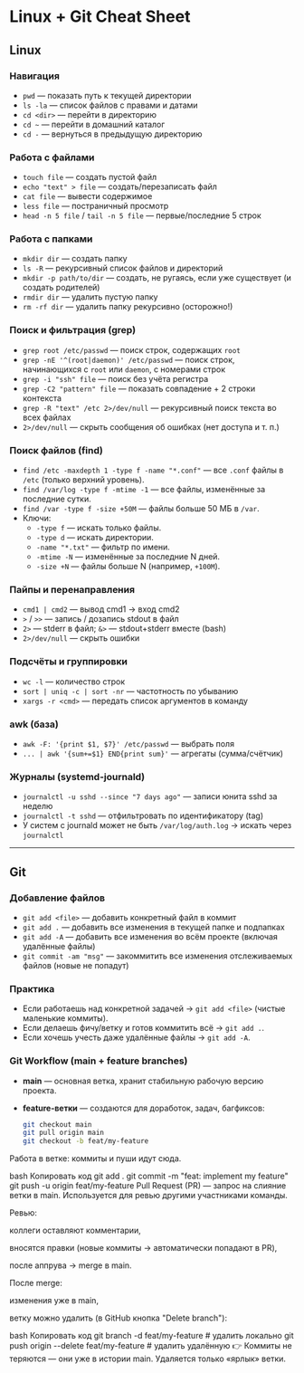 # Linux + Git Cheat Sheet

## Linux

### Навигация
- `pwd` — показать путь к текущей директории
- `ls -la` — список файлов с правами и датами
- `cd <dir>` — перейти в директорию
- `cd ~` — перейти в домашний каталог
- `cd -` — вернуться в предыдущую директорию

### Работа с файлами
- `touch file` — создать пустой файл
- `echo "text" > file` — создать/перезаписать файл
- `cat file` — вывести содержимое
- `less file` — постраничный просмотр
- `head -n 5 file` / `tail -n 5 file` — первые/последние 5 строк

### Работа с папками
- `mkdir dir` — создать папку
- `ls -R` — рекурсивный список файлов и директорий
- `mkdir -p path/to/dir` — создать, не ругаясь, если уже существует (и создать родителей)
- `rmdir dir` — удалить пустую папку
- `rm -rf dir` — удалить папку рекурсивно (осторожно!)

### Поиск и фильтрация (grep)
- `grep root /etc/passwd` — поиск строк, содержащих `root`
- `grep -nE '^(root|daemon)' /etc/passwd` — поиск строк, начинающихся с `root` или `daemon`, с номерами строк
- `grep -i "ssh" file` — поиск без учёта регистра
- `grep -C2 "pattern" file` — показать совпадение + 2 строки контекста
- `grep -R "text" /etc 2>/dev/null` — рекурсивный поиск текста во всех файлах
- `2>/dev/null` — скрыть сообщения об ошибках (нет доступа и т. п.)

### Поиск файлов (find)
- `find /etc -maxdepth 1 -type f -name "*.conf"` — все `.conf` файлы в `/etc` (только верхний уровень).
- `find /var/log -type f -mtime -1` — все файлы, изменённые за последние сутки.
- `find /var -type f -size +50M` — файлы больше 50 МБ в `/var`.
- Ключи:
  - `-type f` — искать только файлы.
  - `-type d` — искать директории.
  - `-name "*.txt"` — фильтр по имени.
  - `-mtime -N` — изменённые за последние N дней.
  - `-size +N` — файлы больше N (например, `+100M`).

### Пайпы и перенаправления
- `cmd1 | cmd2` — вывод cmd1 → вход cmd2
- `>` / `>>` — запись / дозапись stdout в файл
- `2>` — stderr в файл; `&>` — stdout+stderr вместе (bash)
- `2>/dev/null` — скрыть ошибки

### Подсчёты и группировки
- `wc -l` — количество строк
- `sort | uniq -c | sort -nr` — частотность по убыванию
- `xargs -r <cmd>` — передать список аргументов в команду

### awk (база)
- `awk -F: '{print $1, $7}' /etc/passwd` — выбрать поля
- `... | awk '{sum+=$1} END{print sum}'` — агрегаты (сумма/счётчик)

### Журналы (systemd-journald)
- `journalctl -u sshd --since "7 days ago"` — записи юнита sshd за неделю
- `journalctl -t sshd` — отфильтровать по идентификатору (tag)
- У систем с journald может не быть `/var/log/auth.log` → искать через `journalctl`

---

## Git

### Добавление файлов
- `git add <file>` — добавить конкретный файл в коммит
- `git add .` — добавить все изменения в текущей папке и подпапках
- `git add -A` — добавить все изменения во всём проекте (включая удалённые файлы)
- `git commit -am "msg"` — закоммитить все изменения отслеживаемых файлов (новые не попадут)

### Практика
- Если работаешь над конкретной задачей → `git add <file>` (чистые маленькие коммиты).
- Если делаешь фичу/ветку и готов коммитить всё → `git add .`.
- Если хочешь учесть даже удалённые файлы → `git add -A`.
### Git Workflow (main + feature branches)

- **main** — основная ветка, хранит стабильную рабочую версию проекта.

- **feature-ветки** — создаются для доработок, задач, багфиксов:
  ```bash
  git checkout main
  git pull origin main
  git checkout -b feat/my-feature
Работа в ветке: коммиты и пуши идут сюда.

bash
Копировать код
git add .
git commit -m "feat: implement my feature"
git push -u origin feat/my-feature
Pull Request (PR) — запрос на слияние ветки в main.
Используется для ревью другими участниками команды.

Ревью:

коллеги оставляют комментарии,

вносятся правки (новые коммиты → автоматически попадают в PR),

после аппрува → merge в main.

После merge:

изменения уже в main,

ветку можно удалить (в GitHub кнопка "Delete branch"):

bash
Копировать код
git branch -d feat/my-feature              # удалить локально
git push origin --delete feat/my-feature   # удалить удалённую
👉 Коммиты не теряются — они уже в истории main. Удаляется только «ярлык» ветки.



